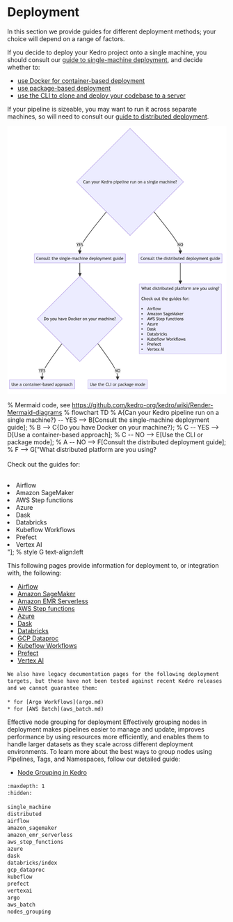 # Deployment

In this section we provide guides for different deployment methods; your choice  will depend on a range of factors.

If you decide to deploy your Kedro project onto a single machine, you should consult our [guide to single-machine deployment](single_machine.md), and decide whether to:

* [use Docker for container-based deployment](./single_machine.md#container-based)
* [use package-based deployment](./single_machine.md#package-based)
* [use the CLI to clone and deploy your codebase to a server](./single_machine.md#cli-based)

If your pipeline is sizeable, you may want to run it across separate machines, so will need to consult our [guide to distributed deployment](distributed.md).

![Decision making diagram for deploying Kedro projects](../meta/images/deployment-diagram.png)


% Mermaid code, see https://github.com/kedro-org/kedro/wiki/Render-Mermaid-diagrams
% flowchart TD
%     A{Can your Kedro pipeline run on a single machine?} -- YES --> B[Consult the single-machine deployment guide];
%     B --> C{Do you have Docker on your machine?};
%     C -- YES --> D[Use a container-based approach];
%     C -- NO --> E[Use the CLI or package mode];
%     A -- NO --> F[Consult the distributed deployment guide];
%     F --> G["What distributed platform are you using?<br/><br/>Check out the guides for:<br/><br/><li>Airflow</li><li>Amazon SageMaker</li><li>AWS Step functions</li><li>Azure</li><li>Dask</li><li>Databricks</li><li>Kubeflow Workflows</li><li>Prefect</li><li>Vertex AI</li>"];
%     style G text-align:left

This following pages provide information for deployment to, or integration with, the following:

* [Airflow](airflow.md)
* [Amazon SageMaker](amazon_sagemaker.md)
* [Amazon EMR Serverless](amazon_emr_serverless.md)
* [AWS Step functions](aws_step_functions.md)
* [Azure](azure.md)
* [Dask](dask.md)
* [Databricks](./databricks/index.md)
* [GCP Dataproc](gcp_dataproc.md)
* [Kubeflow Workflows](kubeflow.md)
* [Prefect](prefect.md)
* [Vertex AI](vertexai.md)

``` {warning}
We also have legacy documentation pages for the following deployment targets, but these have not been tested against recent Kedro releases and we cannot guarantee them:

* for [Argo Workflows](argo.md)
* for [AWS Batch](aws_batch.md)
```

Effective node grouping for deployment
Effectively grouping nodes in deployment makes pipelines easier to manage and update, improves performance by using resources more efficiently, and enables them to handle larger datasets as they scale across different deployment environments. To learn more about the best ways to group nodes using Pipelines, Tags, and Namespaces, follow our detailed guide:
*  [Node Grouping in Kedro](nodes_grouping.md)


```{toctree}
:maxdepth: 1
:hidden:

single_machine
distributed
airflow
amazon_sagemaker
amazon_emr_serverless
aws_step_functions
azure
dask
databricks/index
gcp_dataproc
kubeflow
prefect
vertexai
argo
aws_batch
nodes_grouping
```

